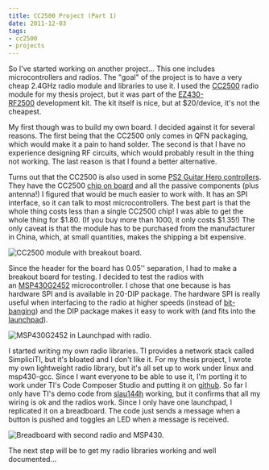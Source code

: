 ```yaml
---
title: CC2500 Project (Part 1)
date: 2011-12-03
tags:
- cc2500
- projects
---
```

So I've started working on another project... This one includes microcontrollers and radios. The "goal" of the project is to have a very cheap 2.4GHz radio module and libraries to use it. I used the <a href="http://www.ti.com/product/cc2500" target="_blank">CC2500</a>&nbsp;radio module for my thesis project, but it was part of the <a href="http://www.ti.com/tool/ez430-rf2500" target="_blank">EZ430-RF2500</a>&nbsp;development kit. The kit itself is nice, but at $20/device, it's not the cheapest.

My first though was to build my own board. I decided against it for several reasons. The first being that the CC2500 only comes in QFN packaging, which would make it a pain to hand solder. The second is that I have no experience designing RF circuits, which would probably result in the thing not working. The last reason is that I found a better alternative.

Turns out that the CC2500 is also used in some <a href="http://www.elektroda.pl/rtvforum/topic1512074.html" target="_blank">PS2 Guitar Hero controllers</a>. They have the CC2500&nbsp;<a href="http://www.pcmag.com/encyclopedia_term/0,2542,t=chip+on+board&amp;i=39643,00.asp" target="_blank">chip on board</a>&nbsp;and all the passive components (plus antenna!) I figured that would be much easier to work with. It has an SPI interface, so it can talk to most microcontrollers. The best part is that the whole thing costs less than a single CC2500 chip! I was able to get the whole thing for $1.80. (If you buy more than 1000, it only costs $1.35!) The only caveat is that the module has to be purchased from the manufacturer in China, which, at small quantities, makes the shipping a bit expensive.

![CC2500 module with breakout board.](/images/blgr/angles.jpg)

Since the header for the board has 0.05'' separation, I had to make a breakout board for testing. I decided to test the radios with an&nbsp;<a href="http://www.ti.com/product/msp430g2452" target="_blank">MSP430G2452</a>&nbsp;microcontroller. I chose that one because is has hardware SPI and is available in 20-DIP package. The hardware SPI is really useful when interfacing to the radio at higher speeds (instead of <a href="http://en.wikipedia.org/wiki/Bit_banging" target="_blank">bit-banging</a>) and the DIP package makes it easy to work with (and fits into the <a href="http://www.ti.com/launchpad" target="_blank">launchpad</a>).

![MSP430G2452 in Launchpad with radio.](/images/blgr/IMG_6131.jpg)

I started writing my own radio libraries. TI provides a network stack called SimpliciTI, but it's bloated and I don't like it. For my thesis project, I wrote my own lightweight radio library, but it's all set up to work under linux and msp430-gcc. Since I want everyone to be able to use it, I'm porting it to work under TI's Code Composer Studio and putting it on <a href="https://github.com/alvarop/msp430-cc2500" target="_blank">github</a>. So far I only have TI's demo code from&nbsp;<a href="http://www.ti.com/lit/ug/slau144h/slau144h.pdf" target="_blank">slau144h</a>&nbsp;working, but it confirms that all my wiring is ok and the radios work. Since I only have one launchpad, I replicated it on a breadboard. The code just sends a message when a button is pushed and toggles an LED when a message is received.

![Breadboard with second radio and MSP430.](/images/blgr/IMG_6130.jpg)

The next step will be to get my radio libraries working and well documented...

